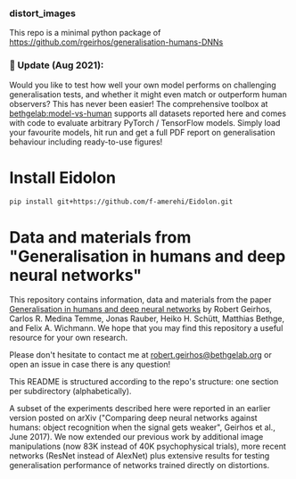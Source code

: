 ### distort_images
This repo is a minimal python package of https://github.com/rgeirhos/generalisation-humans-DNNs

### :tada: Update (Aug 2021): 
Would you like to test how well your own model performs on challenging generalisation tests, and whether it might even match or outperform human observers? This has never been easier! The comprehensive toolbox at [bethgelab:model-vs-human](https://github.com/bethgelab/model-vs-human) supports all datasets reported here and comes with code to evaluate arbitrary PyTorch / TensorFlow models. Simply load your favourite models, hit run and get a full PDF report on generalisation behaviour including ready-to-use figures!

# Install Eidolon 

```bash
pip install git+https://github.com/f-amerehi/Eidolon.git
```

# Data and materials from <br>"Generalisation in humans and deep neural networks"

This repository contains information, data and materials from the paper [Generalisation in humans and deep neural networks](https://arxiv.org/abs/1808.08750) by Robert Geirhos, Carlos R. Medina Temme, Jonas Rauber, Heiko H. Schütt, Matthias Bethge, and Felix A. Wichmann. We hope that you may find this repository a useful resource for your own research.

Please don't hesitate to contact me at robert.geirhos@bethgelab.org or open an issue in case there is any question!

This README is structured according to the repo's structure: one section per subdirectory (alphabetically).

A subset of the experiments described here were reported in an earlier version posted on arXiv ("Comparing deep neural networks against humans: object recognition when the signal gets weaker", Geirhos et al., June 2017). We now extended our previous work by additional image manipulations (now 83K instead of 40K psychophysical trials), more recent networks (ResNet instead of AlexNet) plus extensive results for testing generalisation performance of networks trained directly on distortions.

